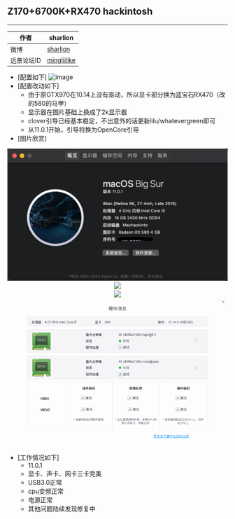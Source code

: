## Z170+6700K+RX470 hackintosh

****
	
|作者|sharlion|
|---|---
|微博|[sharlion](https://weibo.com/sharlion "悬停显示")|
|远景论坛ID|[mingliilike](http://i.pcbeta.com/space-uid-4384502.html "悬停显示")|

* [配置如下]
![image](https://github.com/Sharlion/z170_6700k_hackintosh/blob/10.13/pic/4.png)<div align=center>
* [配置改动如下]
    * 由于原GTX970在10.14上没有驱动，所以显卡部分换为蓝宝石RX470（改的580的马甲）
    * 显示器在图片基础上换成了2k显示器
    * clover引导已经基本稳定，不出意外的话更新lilu/whatevergreen即可
    * 从11.0.1开始，引导将换为OpenCore引导
* [图片欣赏]
<div align=center><img src="https://github.com/Sharlion/z170_6700k_hackintosh/blob/10.13/pic/Big Sur.png" /></div>
<div align=center><img src="https://github.com/Sharlion/z170_6700k_hackintosh/blob/10.13/pic/2.png" /></div>
<div align=center><img src="https://github.com/Sharlion/z170_6700k_hackintosh/blob/10.13/pic/3.png" /></div>
<div align=center><img src="https://github.com/Sharlion/z170_6700k_hackintosh/blob/10.13/pic/FDB4A33D-701B-48EA-B59E-CC6FEDFEE9F2.png" /></div>

* [工作情况如下]
	* 11.0.1
	* 显卡、声卡、网卡三卡完美
	* USB3.0正常
	* cpu变频正常
	* 电源正常
	* 其他问题陆续发现修复中
